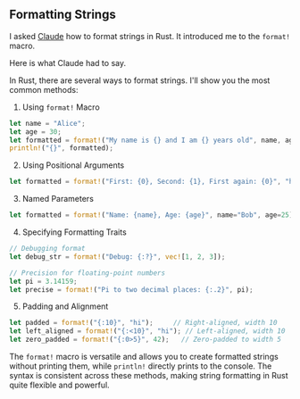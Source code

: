 <div id='meta-data'>
    <div key="subtext" value="format!("{}", your_mom)"></div>
</div>

## Formatting Strings
I asked [Claude](https://claude.ai) how to format strings in Rust. It introduced me to the `format!` macro.

Here is what Claude had to say.

In Rust, there are several ways to format strings. I'll show you the most common methods:

1. Using `format!` Macro
```rs
let name = "Alice";
let age = 30;
let formatted = format!("My name is {} and I am {} years old", name, age);
println!("{}", formatted);
```

2. Using Positional Arguments
```rs
let formatted = format!("First: {0}, Second: {1}, First again: {0}", "hello", "world");
```

3. Named Parameters
```rs
let formatted = format!("Name: {name}, Age: {age}", name="Bob", age=25);
```

4. Specifying Formatting Traits
```rs
// Debugging format
let debug_str = format!("Debug: {:?}", vec![1, 2, 3]);

// Precision for floating-point numbers
let pi = 3.14159;
let precise = format!("Pi to two decimal places: {:.2}", pi);
```

5. Padding and Alignment
```rs
let padded = format!("{:10}", "hi");     // Right-aligned, width 10
let left_aligned = format!("{:<10}", "hi"); // Left-aligned, width 10
let zero_padded = format!("{:0>5}", 42);   // Zero-padded to width 5
```

The `format!` macro is versatile and allows you to create formatted strings without printing them, while `println!` directly prints to the console. The syntax is consistent across these methods, making string formatting in Rust quite flexible and powerful.
